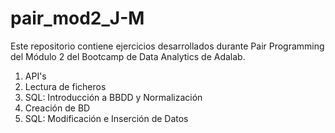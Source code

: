 # pair_mod2_J-M
Este repositorio contiene ejercicios desarrollados durante Pair Programming del Módulo 2 del Bootcamp de Data Analytics de Adalab.

1. API's
2. Lectura de ficheros
3. SQL: Introducción a BBDD y Normalización
4. Creación de BD
5. SQL: Modificación e Inserción de Datos
